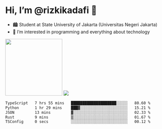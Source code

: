 # Hi, I’m @rizkikadafi 👋
- 🏙 Student at State University of Jakarta (Universitas Negeri Jakarta)
- 👀 I’m interested in programming and everything about technology
<img height="180em" src="https://github-readme-stats.vercel.app/api?username=rizkikadafi&show_icons=true&hide_border=true&&count_private=true&include_all_commits=true" />
<img src="https://github-readme-stats.vercel.app/api/top-langs/?username=rizkikadafi&show_icons=true&hide_border=true&&count_private=true&include_all_commits=true" />

<!--START_SECTION:waka-->

```txt
TypeScript   7 hrs 55 mins   ████████████████████░░░░░   80.60 %
Python       1 hr 29 mins    ███▓░░░░░░░░░░░░░░░░░░░░░   15.21 %
JSON         13 mins         ▓░░░░░░░░░░░░░░░░░░░░░░░░   02.33 %
Rust         9 mins          ▒░░░░░░░░░░░░░░░░░░░░░░░░   01.67 %
TSConfig     0 secs          ░░░░░░░░░░░░░░░░░░░░░░░░░   00.12 %
```

<!--END_SECTION:waka-->

<!---
rizkikadafi/rizkikadafi is a ✨ special ✨ repository because its `README.md` (this file) appears on your GitHub profile.
You can click the Preview link to take a look at your changes.
--->
